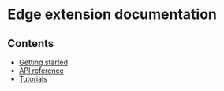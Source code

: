 # Edge extension documentation

## Contents
- [Getting started](getting-started.md)
- [API reference](api-reference.md)
- [Tutorials](Tutorials/README.md)
